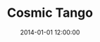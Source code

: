 ---
layout: work
title: Cosmic Tango
date: 2014-01-01 12:00:00
category: lightworks
imageURL: /images/lightworks/cosmic-tango.jpg
thumbnailURL: /images/lightworks/cosmic-tango-thumbnail.jpg
medium: Automotive paints, clear cast acrylic, Acrylic primer, RGB LEDs, 12v Power supply, custom board and flexi ply, electrical cable, 240v plug custom board and flexi ply 
dimensions: 1618mm Ø x 51mm D
sold: true
---